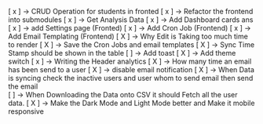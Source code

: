 <!-- TODO -->

[ x ] -> CRUD Operation for students in fronted
[ x ] -> Refactor the frontend into submodules
[ x ] -> Get Analysis Data
[ x ] -> Add Dashboard cards ans
[ x ] -> add Settings page (Fronted)
[ x ] -> Add Cron Job (Frontend)
[ x ] -> Add Email Templating (Frontend)
[ X ] -> Why Edit is Taking too much time to render
[ X ] -> Save the Cron Jobs and email templates
[ X ] -> Sync Time Stamp should be shown in the table 
[  ] -> Add toast
[ X ] -> Add theme switch
[ x ] -> Writing the Header analytics
[ X ] -> How many time an email has been send to a user
[ X ] -> disable email notification 
[ X ] -> When Data is syncing check the inactive users and user whom to send email then send the email  
[  ] -> When Downloading the Data onto CSV it should Fetch all the user data.
[ X ] -> Make the Dark Mode and Light Mode better and Make it mobile responsive 
